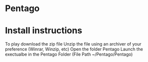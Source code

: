 # Pentago
# Install instructions
To play download the zip file
Unzip the file using an archiver of your preference (Winrar, Winzip, etc)
Open the folder Pentago
Launch the exectualbe in the Pentago Folder (File Path ~/Pentago/Pentago)
